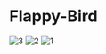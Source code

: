 # Flappy-Bird
 
![3](https://github.com/NormSYT1/Flappy-Bird/assets/110778114/3500042c-dfeb-4f0e-8616-0edd92741d29)
![2](https://github.com/NormSYT1/Flappy-Bird/assets/110778114/7d5907a5-2ff4-4cb4-bb87-4d01071e5c35)
![1](https://github.com/NormSYT1/Flappy-Bird/assets/110778114/3f7430b0-ca70-4f5b-8e5c-bf2be2d4691d)
